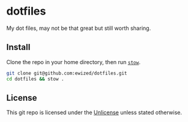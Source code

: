 # dotfiles

My dot files, may not be that great but still worth sharing.

## Install

Clone the repo in your home directory, then run [`stow`][stow].

```zsh
git clone git@github.com:ewized/dotfiles.git
cd dotfiles && stow .
```

## License

This git repo is licensed under the [Unlicense][license] unless stated otherwise.


[license]: https://unlicense.org/
[stow]: https://www.gnu.org/software/stow/
